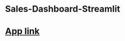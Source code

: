 # Sales-Dashboard-Streamlit 

# [App link](https://anishchougule-sales-dashboard-streamlit-app-s6vi8b.streamlit.app)